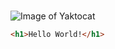 # 
## 
### 

![Image of Yaktocat](https://octodex.github.com/images/yaktocat.png)

``` html
<h1>Hello World!</h1>
```
